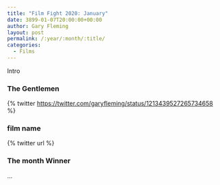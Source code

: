 ```yaml
---
title: "Film Fight 2020: January"
date: 3899-01-07T20:00:00+00:00
author: Gary Fleming
layout: post
permalink: /:year/:month/:title/
categories:
  - Films
---
```


Intro

### The Gentlemen

{% twitter https://twitter.com/garyfleming/status/1213439527265734658 %}

### film name

{% twitter url %}


### The month Winner

...
